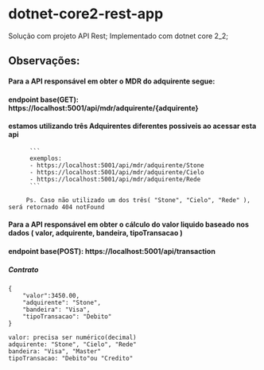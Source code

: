 # dotnet-core2-rest-app

Solução com projeto API Rest;
Implementado com dotnet core 2_2;


## Observações: 
  #### Para a API responsável em obter o MDR do adquirente segue:
  #### endpoint base(GET): https://localhost:5001/api/mdr/adquirente/{adquirente}
  #### estamos utilizando três Adquirentes diferentes possiveis ao acessar esta api
          ```
          exemplos: 
          - https://localhost:5001/api/mdr/adquirente/Stone
          - https://localhost:5001/api/mdr/adquirente/Cielo
          - https://localhost:5001/api/mdr/adquirente/Rede
          ```
          
         Ps. Caso não utilizado um dos três( "Stone", "Cielo", "Rede" ), será retornado 404 notFound
 
 #### Para a API responsável em obter o cálculo do valor liquido baseado nos dados  ( valor, adquirente, bandeira, tipoTransacao )  
 #### endpoint base(POST): https://localhost:5001/api/transaction
         
 ##### Contrato

```
{
	"valor":3450.00,
	"adquirente": "Stone",
	"bandeira": "Visa",
	"tipoTransacao": "Debito"
}
```
```
valor: precisa ser numérico(decimal)
adquirente: "Stone", "Cielo", "Rede"
bandeira: "Visa", "Master"
tipoTransacao: "Debito"ou "Credito"
```
